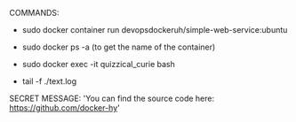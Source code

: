 COMMANDS:

- sudo docker container run devopsdockeruh/simple-web-service:ubuntu

- sudo docker ps -a  (to get the name of the container)

- sudo docker exec -it quizzical_curie bash

- tail -f ./text.log

SECRET MESSAGE:
'You can find the source code here: https://github.com/docker-hy'
